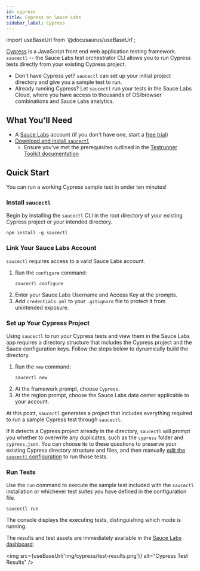 ```yaml
---
id: cypress
title: Cypress on Sauce Labs
sidebar_label: Cypress
---
```


import useBaseUrl from '@docusaurus/useBaseUrl';

[Cypress](https://docs.cypress.io/guides/overview/why-cypress.html) is a JavaScript front end web application testing framework. `saucectl` -- the Sauce Labs test orchestrator CLI allows you to run Cypress tests directly from your existing Cypress project.

* Don't have Cypress yet? `saucectl` can set up your initial project directory and give you a sample test to run.
* Already running Cypress? Let `saucectl` run your tests in the Sauce Labs Cloud, where you have access to thousands of OS/browser combinations and Sauce Labs analytics.  

## What You'll Need

* A [Sauce Labs](https://saucelabs.com/) account (if you don't have one, start a [free trial](https://saucelabs.com/sign-up))
* [Download and install `saucectl`](/testrunner-toolkit/installation#installing-testrunner-toolkit)
    * Ensure you've met the prerequisites outlined in the [Testrunner Toolkit documentation](/testrunner-toolkit/installation#what-youll-need)

## Quick Start

You can run a working Cypress sample test in under ten minutes!

### Install `saucectl`

Begin by installing the `saucectl` CLI in the root directory of your existing Cypress project or your intended directory.

```
npm install -g saucectl
```

### Link Your Sauce Labs Account

`saucectl` requires access to a valid Sauce Labs account.

1. Run the `configure` command:     
    ```
    saucectl configure
    ```
1. Enter your Sauce Labs Username and Access Key at the prompts.
1. Add `credentials.yml` to your `.gitignore` file to protect it from unintended exposure.

### Set up Your Cypress Project

Using `saucectl` to run your Cypress tests and view them in the Sauce Labs app requires a directory structure that includes the Cypress project and the Sauce configuration keys. Follow the steps below to dynamically build the directory.

1. Run the `new` command:
    ```
    saucectl new
    ```
1. At the framework prompt, choose `Cypress`.
1. At the region prompt, choose the Sauce Labs data center applicable to your account.

At this point, `saucectl` generates a project that includes everything required to run a sample Cypress test through `saucectl`.

If it detects a Cypress project already in the directory, `saucectl` will prompt you whether to overwrite any duplicates, such as the `cypress` folder and `cypress.json`. You can choose `No` to these questions to preserve your existing Cypress directory structure and files, and then manually [edit the `saucectl` configuration](/testrunner-toolkit/configuration) to run those tests.

### Run Tests

Use the `run` command to execute the sample test included with the `saucectl` installation or whichever test suites you have defined in the configuration file.

```
saucectl run
```

The console displays the executing tests, distinguishing which mode is running.

The results and test assets are immediately available in the [Sauce Labs dashboard](https://app.saucelabs.com/dashboard/tests/vdc):

   <img src={useBaseUrl('img/cypress/test-results.png')} alt="Cypress Test Results" />
